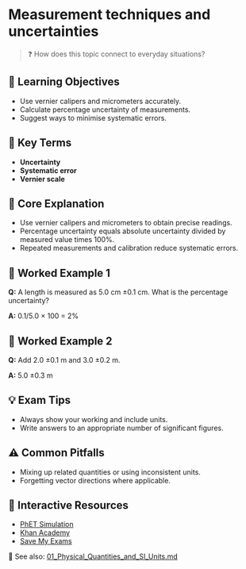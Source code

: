 # Measurement techniques and uncertainties

> ❓ How does this topic connect to everyday situations?

<!--
Gamma Metadata:
Course: IGCSE Physics Year 10
Topic: Measurement techniques and uncertainties
-->

## 🎯 Learning Objectives
- Use vernier calipers and micrometers accurately.
- Calculate percentage uncertainty of measurements.
- Suggest ways to minimise systematic errors.

## 🔑 Key Terms
- **Uncertainty**
- **Systematic error**
- **Vernier scale**

## 📘 Core Explanation
- Use vernier calipers and micrometers to obtain precise readings.
- Percentage uncertainty equals absolute uncertainty divided by measured value times 100%.
- Repeated measurements and calibration reduce systematic errors.

## 🧮 Worked Example 1
**Q:** A length is measured as 5.0 cm ±0.1 cm. What is the percentage uncertainty?

**A:** 0.1/5.0 × 100 = 2%

## 🧮 Worked Example 2
**Q:** Add 2.0 ±0.1 m and 3.0 ±0.2 m.

**A:** 5.0 ±0.3 m

## 💡 Exam Tips
- Always show your working and include units.
- Write answers to an appropriate number of significant figures.

## ⚠️ Common Pitfalls
- Mixing up related quantities or using inconsistent units.
- Forgetting vector directions where applicable.

## 🔗 Interactive Resources
- [PhET Simulation](https://phet.colorado.edu/)
- [Khan Academy](https://www.khanacademy.org/science/physics)
- [Save My Exams](https://www.savemyexams.co.uk/)

📎 See also: [01_Physical_Quantities_and_SI_Units.md](01_Physical_Quantities_and_SI_Units.md)
